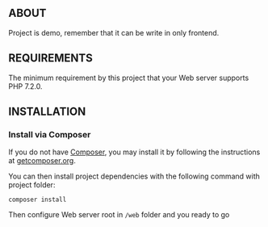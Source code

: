 ABOUT
-----

Project is demo, remember that it can be write in only frontend.


REQUIREMENTS
------------

The minimum requirement by this project that your Web server supports PHP 7.2.0.


INSTALLATION
------------

### Install via Composer

If you do not have [Composer](http://getcomposer.org/), you may install it by following the instructions
at [getcomposer.org](http://getcomposer.org/doc/00-intro.md#installation-nix).

You can then install project dependencies with the following command with project folder:

~~~
composer install
~~~

Then configure Web server root in `/web` folder and you ready to go
